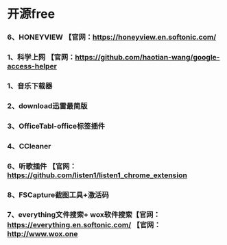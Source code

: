 # 开源free
### 6、HONEYVIEW 【官网：https://honeyview.en.softonic.com/
### 1、科学上网 【官网：https://github.com/haotian-wang/google-access-helper
### 1、音乐下载器
### 2、download迅雷最简版
### 3、OfficeTabl-office标签插件
### 4、CCleaner
### 6、听歌插件 【官网：https://github.com/listen1/listen1_chrome_extension
### 8、FSCapture截图工具+激活码
### 7、everything文件搜索+ wox软件搜索【官网：https://everything.en.softonic.com/ 【官网：http://www.wox.one